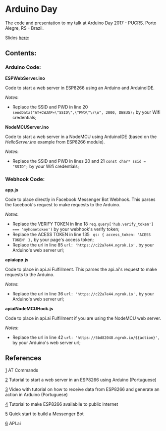 # Arduino Day
The code and presentation to my talk at Arduino Day 2017 - PUCRS. Porto Alegre, RS - Brazil.

Slides [here](https://drive.google.com/open?id=1Zv64BGLlVMG9voAHS8ktJM0N80V8e-KP8HkfdoDnFE4 "Arduino na Web"): 

## Contents:

### Arduino Code:
**ESPWebServer.ino**

Code to start a web server in ESP8266 using an Arduino and ArduinoIDE.

*Notes*:

- Replace the SSID and PWD in line 20 `sendData("AT+CWJAP=\"SSID\",\"PWD\"\r\n", 2000, DEBUG);` by your Wifi credentials;

**NodeMCUServer.ino**

Code to start a web server in a NodeMCU using ArduinoIDE (based on the *HelloServer.ino* example from ESP8266 module).

*Notes*:

- Replace the SSID and PWD in lines 20 and 21 `const char* ssid = "SSID";` by your Wifi credentials;

### Webhook Code:
**app.js**

Code to place directly in Facebook Messenger Bot Webhook. This parses the facebook's request to make requests to the Arduino.

*Notes*:

- Replace the VERIFY TOKEN in line 18 `req.query['hub.verify_token'] === 'myhometoken')` by your webhook's verify token;
- Replace the ACESS TOKEN in line 135 ` qs: { access_token: 'ACESS TOKEN' },` by your page's access token;
- Replace the url in line 85 `url: 'https://c22a7e44.ngrok.io',` by your Arduino's web server url;


**apiaiapp.js**

Code to place in api.ai Fulfillment. This parses the api.ai's request to make requests to the Arduino.

*Notes*:

- Replace the url in line 36 `url: 'https://c22a7e44.ngrok.io',` by your Arduino's web server url;

**apiaiNodeMCUHook.js**

Code to place in api.ai Fulfillment if you are using the NodeMCU web server. 

*Notes*:

- Replace the url in line 42 `url: 'https://5bd82048.ngrok.io/${action}',` by your Arduino's web server url;


## References

[1](http://www.pridopia.co.uk/pi-doc/ESP8266ATCommandsSet.pdf) AT Commands

[2](http://blog.filipeflop.com/wireless/esp8266-arduino-tutorial.html) Tutorial to start a web server in an ESP8266 using Arduino (Portuguese)

[3](https://www.youtube.com/watch?v=xa6dJvd7wHg) Video with tutorial on how to receive data from ESP8266 and generate an action in Arduino (Portuguese)

[4](http://www.instructables.com/id/Control-ESP8266-Over-the-Internet-from-Anywhere/?ALLSTEPS) Tutorial to make ESP8266 availablle to public internet

[5](https://developers.facebook.com/docs/messenger-platform/guides/quick-start) Quick start to build a Messenger Bot

[6](https://api.ai) API.ai



